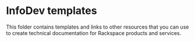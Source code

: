# InfoDev templates

This folder contains templates and links to other resources that you can use to
create technical documentation for Rackspace products and services.
